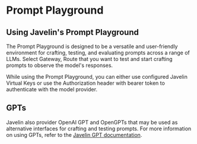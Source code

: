 # Prompt Playground

## Using Javelin's Prompt Playground
The Prompt Playground is designed to be a versatile and user-friendly environment for crafting, testing, and evaluating prompts across a range of LLMs. Select Gateway, Route that you want to test and start crafting prompts to observe the model's responses. 

While using the Prompt Playground, you can either use configured Javelin Virtual Keys or use the Authorization header with bearer token to authenticate with the model provider. 

## GPTs
Javelin also provider OpenAI GPT and OpenGPTs that may be used as alternative interfaces for crafting and testing prompts. For more information on using GPTs, refer to the [Javelin GPT documentation](javelin-gpt/overview).